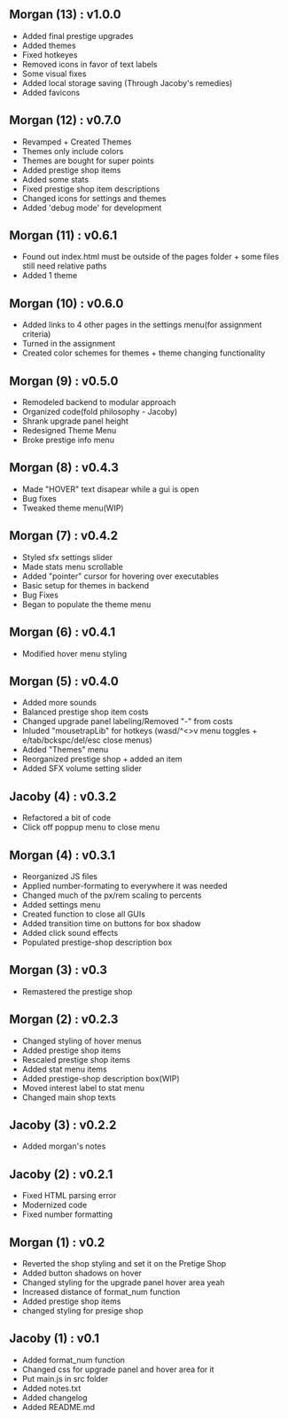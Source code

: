 ## Morgan (13) : v1.0.0
- Added final prestige upgrades
- Added themes
- Fixed hotkeyes
- Removed icons in favor of text labels
- Some visual fixes
- Added local storage saving (Through Jacoby's remedies)
- Added favicons

## Morgan (12) : v0.7.0
- Revamped + Created Themes
- Themes only include colors
- Themes are bought for super points
- Added prestige shop items
- Added some stats
- Fixed prestige shop item descriptions
- Changed icons for settings and themes
- Added 'debug mode' for development

## Morgan (11) : v0.6.1
- Found out index.html must be outside of the pages folder + some files still need relative paths
- Added 1 theme

## Morgan (10) : v0.6.0
- Added links to 4 other pages in the settings menu(for assignment criteria) 
- Turned in the assignment 
- Created color schemes for themes + theme changing functionality

## Morgan (9) : v0.5.0
- Remodeled backend to modular approach
- Organized code(fold philosophy - Jacoby)
- Shrank upgrade panel height
- Redesigned Theme Menu
- Broke prestige info menu

## Morgan (8) : v0.4.3
- Made "HOVER" text disapear while a gui is open
- Bug fixes
- Tweaked theme menu(WIP)

## Morgan (7) : v0.4.2
- Styled sfx settings slider
- Made stats menu scrollable
- Added "pointer" cursor for hovering over executables
- Basic setup for themes in backend
- Bug Fixes
- Began to populate the theme menu

## Morgan (6) : v0.4.1
- Modified hover menu styling

## Morgan (5) : v0.4.0
- Added more sounds
- Balanced prestige shop item costs
- Changed upgrade panel labeling/Removed "-" from costs
- Inluded "mousetrapLib" for hotkeys (wasd/^<>v menu toggles + e/tab/bckspc/del/esc close menus)
- Added "Themes" menu
- Reorganized prestige shop + added an item
- Added SFX volume setting slider

## Jacoby (4) : v0.3.2
- Refactored a bit of code
- Click off poppup menu to close menu

## Morgan (4) : v0.3.1
- Reorganized JS files
- Applied number-formating to everywhere it was needed
- Changed much of the px/rem scaling to percents
- Added settings menu
- Created function to close all GUIs
- Added transition time on buttons for box shadow
- Added click sound effects
- Populated prestige-shop description box

## Morgan (3) : v0.3
- Remastered the prestige shop

## Morgan (2) : v0.2.3
- Changed styling of hover menus
- Added prestige shop items
- Rescaled prestige shop items
- Added stat menu items
- Added prestige-shop description box(WIP)
- Moved interest label to stat menu
- Changed main shop texts

## Jacoby (3) : v0.2.2
- Added morgan's notes

## Jacoby (2) : v0.2.1
- Fixed HTML parsing error
- Modernized code
- Fixed number formatting

## Morgan (1) : v0.2
- Reverted the shop styling and set it on the Pretige Shop
- Added button shadows on hover
- Changed styling for the upgrade panel hover area yeah
- Increased distance of format_num function
- Added prestige shop items
- changed styling for presige shop

## Jacoby (1) : v0.1
- Added format_num function
- Changed css for upgrade panel and hover area for it
- Put main.js in src folder
- Added notes.txt
- Added changelog
- Added README.md

